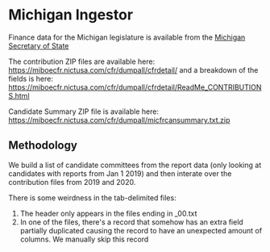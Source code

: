 # Michigan Ingestor

Finance data for the Michigan legislature is available from the [Michigan Secretary of State](https://www.michigan.gov/sos/0,4670,7-127-1633_8723_8751---,00.html)

The contribution ZIP files are available here: https://miboecfr.nictusa.com/cfr/dumpall/cfrdetail/
and a breakdown of the fields is here: https://miboecfr.nictusa.com/cfr/dumpall/cfrdetail/ReadMe_CONTRIBUTIONS.html

Candidate Summary ZIP file is available here: https://miboecfr.nictusa.com/cfr/dumpall/micfrcansummary.txt.zip

## Methodology
We build a list of candidate committees from the report data (only looking at candidates with reports from Jan 1 2019) and then interate over the contribution files from 2019 and 2020.

There is some weirdness in the tab-delimited files:
1. The header only appears in the files ending in _00.txt
2. In one of the files, there's a record that somehow has an extra field partially duplicated causing the record to have an unexpected amount of columns. We manually skip this record
